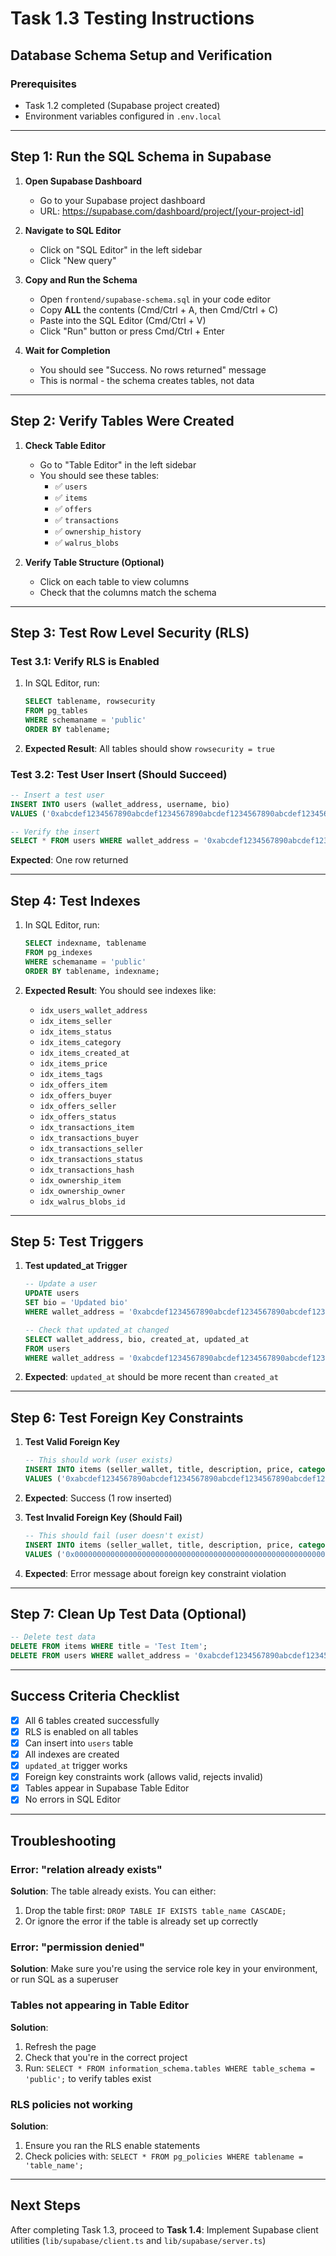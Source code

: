 # Task 1.3 Testing Instructions
## Database Schema Setup and Verification

### Prerequisites
- Task 1.2 completed (Supabase project created)
- Environment variables configured in `.env.local`

---

## Step 1: Run the SQL Schema in Supabase

1. **Open Supabase Dashboard**
   - Go to your Supabase project dashboard
   - URL: https://supabase.com/dashboard/project/[your-project-id]

2. **Navigate to SQL Editor**
   - Click on "SQL Editor" in the left sidebar
   - Click "New query"

3. **Copy and Run the Schema**
   - Open `frontend/supabase-schema.sql` in your code editor
   - Copy **ALL** the contents (Cmd/Ctrl + A, then Cmd/Ctrl + C)
   - Paste into the SQL Editor (Cmd/Ctrl + V)
   - Click "Run" button or press Cmd/Ctrl + Enter

4. **Wait for Completion**
   - You should see "Success. No rows returned" message
   - This is normal - the schema creates tables, not data

---

## Step 2: Verify Tables Were Created

1. **Check Table Editor**
   - Go to "Table Editor" in the left sidebar
   - You should see these tables:
     - ✅ `users`
     - ✅ `items`
     - ✅ `offers`
     - ✅ `transactions`
     - ✅ `ownership_history`
     - ✅ `walrus_blobs`

2. **Verify Table Structure (Optional)**
   - Click on each table to view columns
   - Check that the columns match the schema

---

## Step 3: Test Row Level Security (RLS)

### Test 3.1: Verify RLS is Enabled

1. In SQL Editor, run:
   ```sql
   SELECT tablename, rowsecurity 
   FROM pg_tables 
   WHERE schemaname = 'public' 
   ORDER BY tablename;
   ```

2. **Expected Result**: All tables should show `rowsecurity = true`

### Test 3.2: Test User Insert (Should Succeed)

```sql
-- Insert a test user
INSERT INTO users (wallet_address, username, bio) 
VALUES ('0xabcdef1234567890abcdef1234567890abcdef1234567890abcdef1234567890', 'testuser', 'Test bio');

-- Verify the insert
SELECT * FROM users WHERE wallet_address = '0xabcdef1234567890abcdef1234567890abcdef1234567890abcdef1234567890';
```

**Expected**: One row returned

---

## Step 4: Test Indexes

1. In SQL Editor, run:
   ```sql
   SELECT indexname, tablename 
   FROM pg_indexes 
   WHERE schemaname = 'public' 
   ORDER BY tablename, indexname;
   ```

2. **Expected Result**: You should see indexes like:
   - `idx_users_wallet_address`
   - `idx_items_seller`
   - `idx_items_status`
   - `idx_items_category`
   - `idx_items_created_at`
   - `idx_items_price`
   - `idx_items_tags`
   - `idx_offers_item`
   - `idx_offers_buyer`
   - `idx_offers_seller`
   - `idx_offers_status`
   - `idx_transactions_item`
   - `idx_transactions_buyer`
   - `idx_transactions_seller`
   - `idx_transactions_status`
   - `idx_transactions_hash`
   - `idx_ownership_item`
   - `idx_ownership_owner`
   - `idx_walrus_blobs_id`

---

## Step 5: Test Triggers

1. **Test updated_at Trigger**
   ```sql
   -- Update a user
   UPDATE users 
   SET bio = 'Updated bio' 
   WHERE wallet_address = '0xabcdef1234567890abcdef1234567890abcdef1234567890abcdef1234567890';

   -- Check that updated_at changed
   SELECT wallet_address, bio, created_at, updated_at 
   FROM users 
   WHERE wallet_address = '0xabcdef1234567890abcdef1234567890abcdef1234567890abcdef1234567890';
   ```

2. **Expected**: `updated_at` should be more recent than `created_at`

---

## Step 6: Test Foreign Key Constraints

1. **Test Valid Foreign Key**
   ```sql
   -- This should work (user exists)
   INSERT INTO items (seller_wallet, title, description, price, category)
   VALUES ('0xabcdef1234567890abcdef1234567890abcdef1234567890abcdef1234567890', 'Test Item', 'A test item', 1000000, 'electronics');
   ```

2. **Expected**: Success (1 row inserted)

3. **Test Invalid Foreign Key (Should Fail)**
   ```sql
   -- This should fail (user doesn't exist)
   INSERT INTO items (seller_wallet, title, description, price, category)
   VALUES ('0x0000000000000000000000000000000000000000000000000000000000000000', 'Bad Item', 'This should fail', 1000000, 'electronics');
   ```

4. **Expected**: Error message about foreign key constraint violation

---

## Step 7: Clean Up Test Data (Optional)

```sql
-- Delete test data
DELETE FROM items WHERE title = 'Test Item';
DELETE FROM users WHERE wallet_address = '0xabcdef1234567890abcdef1234567890abcdef1234567890abcdef1234567890';
```

---

## Success Criteria Checklist

- [x] All 6 tables created successfully
- [x] RLS is enabled on all tables
- [x] Can insert into `users` table
- [x] All indexes are created
- [x] `updated_at` trigger works
- [x] Foreign key constraints work (allows valid, rejects invalid)
- [x] Tables appear in Supabase Table Editor
- [x] No errors in SQL Editor

---

## Troubleshooting

### Error: "relation already exists"
**Solution**: The table already exists. You can either:
1. Drop the table first: `DROP TABLE IF EXISTS table_name CASCADE;`
2. Or ignore the error if the table is already set up correctly

### Error: "permission denied"
**Solution**: Make sure you're using the service role key in your environment, or run SQL as a superuser

### Tables not appearing in Table Editor
**Solution**: 
1. Refresh the page
2. Check that you're in the correct project
3. Run: `SELECT * FROM information_schema.tables WHERE table_schema = 'public';` to verify tables exist

### RLS policies not working
**Solution**: 
1. Ensure you ran the RLS enable statements
2. Check policies with: `SELECT * FROM pg_policies WHERE tablename = 'table_name';`

---

## Next Steps

After completing Task 1.3, proceed to **Task 1.4**: Implement Supabase client utilities (`lib/supabase/client.ts` and `lib/supabase/server.ts`)
